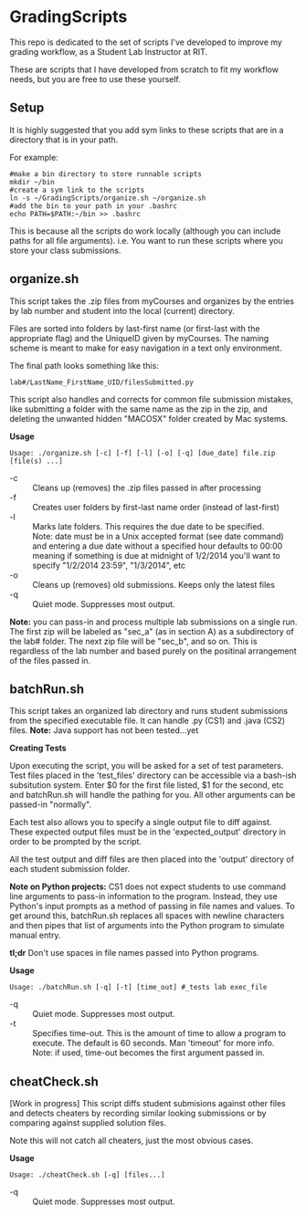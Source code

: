 GradingScripts
==============

This repo is dedicated to the set of scripts I've developed to improve my 
grading workflow, as a Student Lab Instructor at RIT.  

These are scripts that I have developed from scratch to fit my workflow needs,
but you are free to use these yourself.

Setup
-----
It is highly suggested that you add sym links to these scripts that are 
in a directory that is in your path.

For example:
```shell
#make a bin directory to store runnable scripts
mkdir ~/bin
#create a sym link to the scripts
ln -s ~/GradingScripts/organize.sh ~/organize.sh
#add the bin to your path in your .bashrc
echo PATH=$PATH:~/bin >> .bashrc
```
This is because all the scripts do work locally (although you can include paths
for all file arguments). i.e. You want to run these scripts where you store 
your class submissions.

organize.sh
-----------
This script takes the .zip files from myCourses and organizes by the entries
by lab number and student into the local (current) directory.

Files are sorted into folders by last-first name (or first-last with the
appropriate flag) and the UniqueID given by myCourses. The naming scheme is 
meant to make for easy navigation in a text only environment.

The final path looks something like this:
```shell
lab#/LastName_FirstName_UID/filesSubmitted.py
```

This script also handles and corrects for common file submission mistakes, like
submitting a folder with the same name as the zip in the zip, and deleting the 
unwanted hidden "MACOSX" folder created by Mac systems.

**Usage**
```shell
Usage: ./organize.sh [-c] [-f] [-l] [-o] [-q] [due_date] file.zip [file(s) ...]
```
<dl>
  <dt>-c</dt>
  <dd>Cleans up (removes) the .zip files passed in after processing</dd>
  <dt>-f</dt>
  <dd>Creates user folders by first-last name order (instead of last-first)</dd>
  <dt>-l</dt>
  <dd>Marks late folders. This requires the due date to be specified.</dd>
  <dd>Note: date must be in a Unix accepted format (see date command)</dd>
  <dd>and entering a due date without a specified hour defaults to 00:00 </dd>
  <dd>meaning if something is due at midnight of 1/2/2014 you'll want to</dd>
  <dd>specify "1/2/2014 23:59", "1/3/2014", etc</dd>
  <dt>-o</dt>
  <dd>Cleans up (removes) old submissions. Keeps only the latest files</dd>
  <dt>-q</dt>
  <dd>Quiet mode. Suppresses most output.</dd>
</dl>

**Note:** you can pass-in and process multiple lab submissions on a single
run. The first zip will be labeled as "sec_a" (as in section A) as a 
subdirectory of the lab# folder. The next zip file will be "sec_b", and so
on. This is regardless of the lab number and based purely on the positinal
arrangement of the files passed in.

batchRun.sh
-----------
This script takes an organized lab directory and runs student submissions from
the specified executable file. It can handle .py (CS1) and .java (CS2) files.
**Note:** Java support has not been tested...yet

**Creating Tests**

Upon executing the script, you will be asked for a set of test parameters.
Test files placed in the 'test_files' directory can be accessible via a bash-ish
subsitution system. Enter $0 for the first file listed, $1 for the second, etc
and batchRun.sh will handle the pathing for you. All other arguments can be
passed-in "normally".

Each test also allows you to specify a single output file to diff against. 
These expected output files must be in the 'expected_output' directory in order
to be prompted by the script.

All the test output and diff files are then placed into the 'output' directory
of each student submission folder.

**Note on Python projects:** CS1 does not expect students to use command line
arguments to pass-in information to the program. Instead, they use Python's
input prompts as a method of passing in file names and values. To get around
this, batchRun.sh replaces all spaces with newline characters and then pipes
that list of arguments into the Python program to simulate manual entry.

**tl;dr** Don't use spaces in file names passed into Python programs.

**Usage**
```shell
Usage: ./batchRun.sh [-q] [-t] [time_out] #_tests lab exec_file
```
<dl>
  <dt>-q</dt>
  <dd>Quiet mode. Suppresses most output.</dd>
  <dt>-t</dt>
  <dd>Specifies time-out. This is the amount of time to allow a program to</dd>
  <dd>execute. The default is 60 seconds. Man 'timeout' for more info.</dd>
  <dd>Note: if used, time-out becomes the first argument passed in.</dd>
</dl>

cheatCheck.sh
-------------
[Work in progress]
This script diffs student submisions against other files and detects cheaters
by recording similar looking submissions or by comparing against supplied
solution files.

Note this will not catch all cheaters, just the most obvious cases.

**Usage**
```shell
Usage: ./cheatCheck.sh [-q] [files...]
```
<dl>
  <dt>-q</dt>
  <dd>Quiet mode. Suppresses most output.</dd>
</dl>
